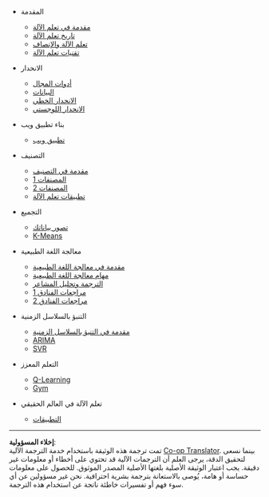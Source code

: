 <!--
CO_OP_TRANSLATOR_METADATA:
{
  "original_hash": "68dd06c685f6ce840e0acfa313352e7c",
  "translation_date": "2025-08-29T13:28:21+00:00",
  "source_file": "docs/_sidebar.md",
  "language_code": "ar"
}
-->
- المقدمة
  - [مقدمة في تعلم الآلة](../1-Introduction/1-intro-to-ML/README.md)
  - [تاريخ تعلم الآلة](../1-Introduction/2-history-of-ML/README.md)
  - [تعلم الآلة والإنصاف](../1-Introduction/3-fairness/README.md)
  - [تقنيات تعلم الآلة](../1-Introduction/4-techniques-of-ML/README.md)

- الانحدار
  - [أدوات المجال](../2-Regression/1-Tools/README.md)
  - [البيانات](../2-Regression/2-Data/README.md)
  - [الانحدار الخطي](../2-Regression/3-Linear/README.md)
  - [الانحدار اللوجستي](../2-Regression/4-Logistic/README.md)

- بناء تطبيق ويب
  - [تطبيق ويب](../3-Web-App/1-Web-App/README.md)

- التصنيف
  - [مقدمة في التصنيف](../4-Classification/1-Introduction/README.md)
  - [المصنفات 1](../4-Classification/2-Classifiers-1/README.md)
  - [المصنفات 2](../4-Classification/3-Classifiers-2/README.md)
  - [تطبيقات تعلم الآلة](../4-Classification/4-Applied/README.md)

- التجميع
  - [تصور بياناتك](../5-Clustering/1-Visualize/README.md)
  - [K-Means](../5-Clustering/2-K-Means/README.md)

- معالجة اللغة الطبيعية
  - [مقدمة في معالجة اللغة الطبيعية](../6-NLP/1-Introduction-to-NLP/README.md)
  - [مهام معالجة اللغة الطبيعية](../6-NLP/2-Tasks/README.md)
  - [الترجمة وتحليل المشاعر](../6-NLP/3-Translation-Sentiment/README.md)
  - [مراجعات الفنادق 1](../6-NLP/4-Hotel-Reviews-1/README.md)
  - [مراجعات الفنادق 2](../6-NLP/5-Hotel-Reviews-2/README.md)

- التنبؤ بالسلاسل الزمنية
  - [مقدمة في التنبؤ بالسلاسل الزمنية](../7-TimeSeries/1-Introduction/README.md)
  - [ARIMA](../7-TimeSeries/2-ARIMA/README.md)
  - [SVR](../7-TimeSeries/3-SVR/README.md)

- التعلم المعزز
  - [Q-Learning](../8-Reinforcement/1-QLearning/README.md)
  - [Gym](../8-Reinforcement/2-Gym/README.md)

- تعلم الآلة في العالم الحقيقي
  - [التطبيقات](../9-Real-World/1-Applications/README.md)

---

**إخلاء المسؤولية**:  
تمت ترجمة هذه الوثيقة باستخدام خدمة الترجمة الآلية [Co-op Translator](https://github.com/Azure/co-op-translator). بينما نسعى لتحقيق الدقة، يرجى العلم أن الترجمات الآلية قد تحتوي على أخطاء أو معلومات غير دقيقة. يجب اعتبار الوثيقة الأصلية بلغتها الأصلية المصدر الموثوق. للحصول على معلومات حساسة أو هامة، يُوصى بالاستعانة بترجمة بشرية احترافية. نحن غير مسؤولين عن أي سوء فهم أو تفسيرات خاطئة ناتجة عن استخدام هذه الترجمة.